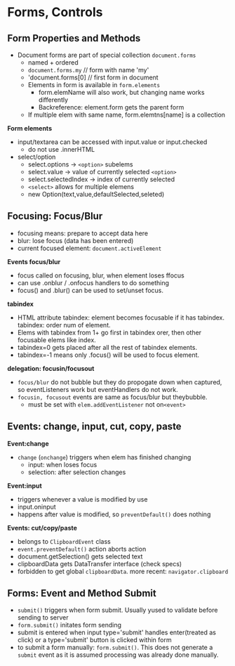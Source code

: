 # Forms, Controls

## Form Properties and Methods

- Document forms are part of special collection `document.forms`
  - named + ordered
  - `document.forms.my` // form with name 'my'
  - 'document.forms[0] // first form in document
  - Elements in form is available in `form.elements`
    - form.elemName will also work, but changing name works differently
    - Backreference: element.form gets the parent form
  - If multiple elem with same name, form.elemtns[name] is a collection

__Form elements__

- input/textarea can be accessed with input.value or input.checked
  - do not use .innerHTML
- select/option
  - select.options -> `<option>` subelems
  - select.value -> value of currently selected `<option>`
  - select.selectedIndex -> index of currently selected
  - `<select>` allows for multiple elemens
  - new Option(text,value,defaultSelected,seleted)

## Focusing: Focus/Blur

- focusing means: prepare to accept data here
- blur: lose focus (data has been entered)
- current focused element: `document.activeElement`

__Events focus/blur__
- focus called on focusing, blur, when element loses ffocus
- can use .onblur / .onfocus handlers to do something
- focus() and .blur() can be used to set/unset focus.

__tabindex__
- HTML attribute tabindex: element becomes focusable if it has tabindex. tabindex: order num of element.
- Elems with tabindex from 1+ go first in tabindex orer, then other focusable elems like index.
- tabindex=0 gets placed after all the rest of tabindex elements.
- tabindex=-1 means only .focus() will be used to focus element.

__delegation: focusin/focusout__
- `focus/blur` do not bubble but they do propogate down when captured, so eventListeners work but eventHandlers do not work.
- `focusin, focusout` events are same as focus/blur but theybubble.
  - must be set with `elem.addEventListener` not on`<event>`

## Events: change, input, cut, copy, paste

__Event:change__
- `change` (`onchange`) triggers when elem has finished changing
  - input: when loses focus
  - selection: after selection changes

__Event:input__
- triggers whenever a value is modified by use
- input.oninput
- happens after value is modified, so `preventDefault()` does nothing

__Events: cut/copy/paste__
- belongs to `ClipboardEvent` class
- `event.preventDefault()` action aborts action
- document.getSelection() gets selected text
- clipboardData gets DataTransfer interface (check specs)
- forbidden to get global `clipboardData`. more recent: `navigator.clipboard`

## Forms: Event and Method Submit
- `submit()` triggers when form submit. Usually yused to validate before sending to server
- `form.submit()` initates form sending 
- submit is entered when input type='submit' handles enter(treated as click) or a type='submit' button is clicked within form
- to submit a form manually: `form.submit()`. This does not generate a `submit` event as it is assumed processing was already done manually.

